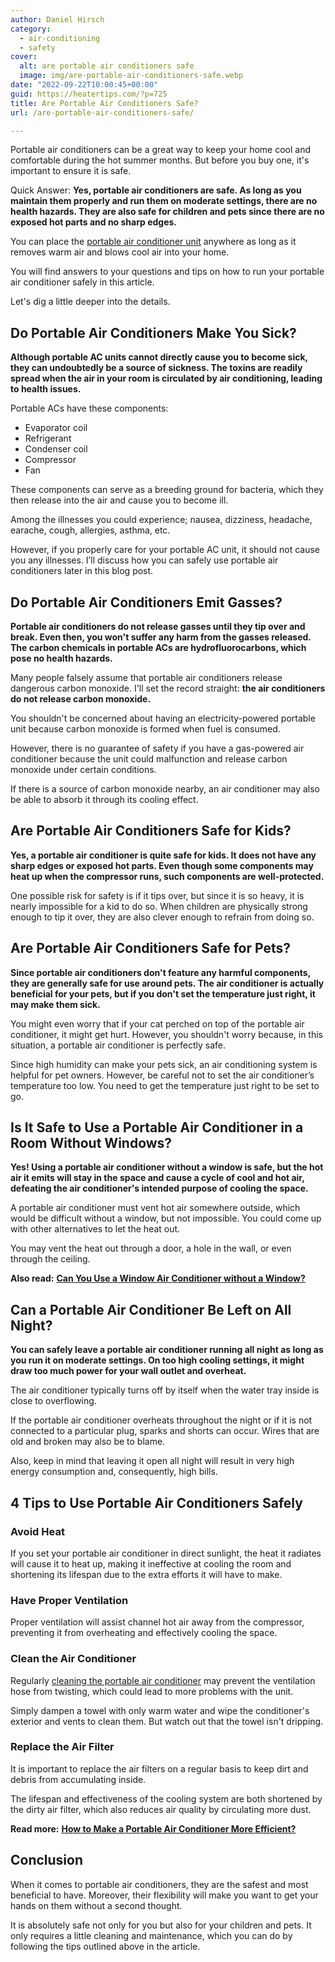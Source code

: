 ```yaml
---
author: Daniel Hirsch
category:
  - air-conditioning
  - safety
cover:
  alt: are portable air conditioners safe
  image: img/are-portable-air-conditioners-safe.webp
date: "2022-09-22T10:00:45+00:00"
guid: https://heatertips.com/?p=725
title: Are Portable Air Conditioners Safe?
url: /are-portable-air-conditioners-safe/

---
```

Portable air conditioners can be a great way to keep your home cool and comfortable during the hot summer months. But before you buy one, it's important to ensure it is safe.

Quick Answer: **Yes, portable air conditioners are safe. As long as you maintain them properly and run them on moderate settings, there are no health hazards. They are also safe for children and pets since there are no exposed hot parts and no sharp edges.**

You can place the [portable air conditioner unit](/how-does-a-portable-air-conditioner-work/) anywhere as long as it removes warm air and blows cool air into your home.

You will find answers to your questions and tips on how to run your portable air conditioner safely in this article.

Let's dig a little deeper into the details.

## Do Portable Air Conditioners Make You Sick?

**Although portable AC units cannot directly cause you to become sick, they can undoubtedly be a source of sickness. The toxins are readily spread when the air in your room is circulated by air conditioning, leading to health issues.**

Portable ACs have these components:

- Evaporator coil
- Refrigerant
- Condenser coil
- Compressor
- Fan

These components can serve as a breeding ground for bacteria, which they then release into the air and cause you to become ill.

Among the illnesses you could experience; nausea, dizziness, headache, earache, cough, allergies, asthma, etc.

However, if you properly care for your portable AC unit, it should not cause you any illnesses. I’ll discuss how you can safely use portable air conditioners later in this blog post.

## Do Portable Air Conditioners Emit Gasses?

**Portable air conditioners do not release gasses until they tip over and break. Even then, you won't suffer any harm from the gasses released. The carbon chemicals in portable ACs are hydrofluorocarbons, which pose no health hazards.**

Many people falsely assume that portable air conditioners release dangerous carbon monoxide. I'll set the record straight: **the air conditioners do not release carbon monoxide.**

You shouldn't be concerned about having an electricity-powered portable unit because carbon monoxide is formed when fuel is consumed.

However, there is no guarantee of safety if you have a gas-powered air conditioner because the unit could malfunction and release carbon monoxide under certain conditions.

If there is a source of carbon monoxide nearby, an air conditioner may also be able to absorb it through its cooling effect.

## Are Portable Air Conditioners Safe for Kids?

**Yes, a portable air conditioner is quite safe for kids. It does not have any sharp edges or exposed hot parts. Even though some components may heat up when the compressor runs, such components are well-protected.**

One possible risk for safety is if it tips over, but since it is so heavy, it is nearly impossible for a kid to do so. When children are physically strong enough to tip it over, they are also clever enough to refrain from doing so.

## Are Portable Air Conditioners Safe for Pets?

**Since portable air conditioners don't feature any harmful components, they are generally safe for use around pets. The air conditioner is actually beneficial for your pets, but if you don't set the temperature just right, it may make them sick.**

You might even worry that if your cat perched on top of the portable air conditioner, it might get hurt. However, you shouldn't worry because, in this situation, a portable air conditioner is perfectly safe.

Since high humidity can make your pets sick, an air conditioning system is helpful for pet owners. However, be careful not to set the air conditioner’s temperature too low. You need to get the temperature just right to be set to go.

## Is It Safe to Use a Portable Air Conditioner in a Room Without Windows?

**Yes! Using a portable air conditioner without a window is safe, but the hot air it emits will stay in the space and cause a cycle of cool and hot air, defeating the air conditioner's intended purpose of cooling the space.**

A portable air conditioner must vent hot air somewhere outside, which would be difficult without a window, but not impossible. You could come up with other alternatives to let the heat out.

You may vent the heat out through a door, a hole in the wall, or even through the ceiling.

**Also read:** [**Can You Use a Window Air Conditioner without a Window?**](/use-window-air-conditioner-without-window/)

## Can a Portable Air Conditioner Be Left on All Night?

**You can safely leave a portable air conditioner running all night as long as you run it on moderate settings. On too high cooling settings, it might draw too much power for your wall outlet and overheat.**

The air conditioner typically turns off by itself when the water tray inside is close to overflowing.

If the portable air conditioner overheats throughout the night or if it is not connected to a particular plug, sparks and shorts can occur. Wires that are old and broken may also be to blame.

Also, keep in mind that leaving it open all night will result in very high energy consumption and, consequently, high bills.

## 4 Tips to Use Portable Air Conditioners Safely

### Avoid Heat

If you set your portable air conditioner in direct sunlight, the heat it radiates will cause it to heat up, making it ineffective at cooling the room and shortening its lifespan due to the extra efforts it will have to make.

### Have Proper Ventilation

Proper ventilation will assist channel hot air away from the compressor, preventing it from overheating and effectively cooling the space.

### Clean the Air Conditioner

Regularly [cleaning the portable air conditioner](/remove-mold-portable-air-conditioner/) may prevent the ventilation hose from twisting, which could lead to more problems with the unit.

Simply dampen a towel with only warm water and wipe the conditioner's exterior and vents to clean them. But watch out that the towel isn't dripping.

### Replace the Air Filter

It is important to replace the air filters on a regular basis to keep dirt and debris from accumulating inside.

The lifespan and effectiveness of the cooling system are both shortened by the dirty air filter, which also reduces air quality by circulating more dust.

**Read more:** [**How to Make a Portable Air Conditioner More Efficient?**](/how-to-make-portable-air-conditioner-more-efficient/)

## Conclusion

When it comes to portable air conditioners, they are the safest and most beneficial to have. Moreover, their flexibility will make you want to get your hands on them without a second thought.

It is absolutely safe not only for you but also for your children and pets. It only requires a little cleaning and maintenance, which you can do by following the tips outlined above in the article.
